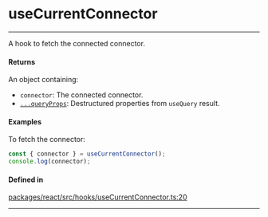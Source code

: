 # useCurrentConnector
---

A hook to fetch the connected connector.

#### Returns

An object containing:
- `connector`: The connected connector.
- [`...queryProps`](https://tanstack.com/query/latest/docs/framework/react/reference/useQuery): Destructured properties from `useQuery` result.

#### Examples

To fetch the connector:
```ts
const { connector } = useCurrentConnector();
console.log(connector);
```

#### Defined in
[packages/react/src/hooks/useCurrentConnector.ts:20](https://github.com/fuellabs/fuel-connectors/blob/main/packages/react/src/hooks/useCurrentConnector.ts#L20)

___
